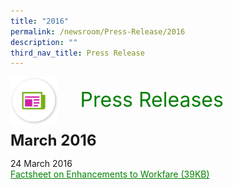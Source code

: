```yaml
---
title: "2016"
permalink: /newsroom/Press-Release/2016
description: ""
third_nav_title: Press Release
---
```

<img align="left"
src="/images/icons/ico_media_articles.png" class="PressReleaseIcon">
<br>
<font align="center" color="green"
size="+3">&nbsp;&nbsp;&nbsp;&nbsp;Press Releases</font><br><br>

<font size="+2"><b>March 2016</b></font><br>

24 March 2016<br>
<a class="hyperlink" href="/files/pdf-press-release/mar-2016/Factsheet%20on%20Enhancements%20to%20Workfare.pdf">Factsheet on Enhancements to Workfare (39KB)</a>

<style>
img.PressReleaseIcon {
height:15%;
width:15%;
}
a.hyperlink {
    color:green;
  }
a.hyperlink:hover {
    color:MediumVioletRed;
  }
</style>